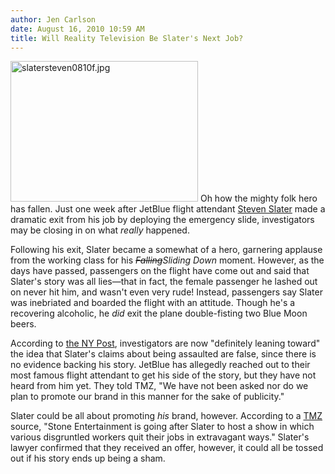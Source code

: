 ```yaml
---
author: Jen Carlson
date: August 16, 2010 10:59 AM
title: Will Reality Television Be Slater's Next Job?
---
```


<p><span class="mt-enclosure mt-enclosure-image" style="display: inline;"> <img alt="slatersteven0810f.jpg" src="https://web.archive.org/web/20110611050342im_/http://gothamist.com/attachments/arts_jen/slatersteven0810f.jpg" width="300" height="225" class="image-right"> </span>Oh how the mighty folk hero has fallen. Just one week after JetBlue flight attendant <a href="https://web.archive.org/web/20110611050342/http://gothamist.com/tags/stevenslater">Steven Slater</a> made a dramatic exit from his job by deploying the emergency slide, investigators may be closing in on what <em>really</em> happened. </p>

<p>Following his exit, Slater became a somewhat of a hero, garnering applause from the working class for his <em><strike>Falling</strike>Sliding Down</em> moment. However, as the days have passed, passengers on the flight have come out and said that Slater&apos;s story was all lies&#x2014;that in fact, the female passenger he lashed out on never hit him, and wasn&apos;t even very rude! Instead, passengers say Slater was inebriated and boarded the flight with an attitude. Though he&apos;s a recovering alcoholic, he <em>did</em> exit the plane double-fisting two Blue Moon beers.</p>

<p>According to <a href="https://web.archive.org/web/20110611050342/http://www.nypost.com/p/news/local/queens/jetblue_clues_nix_slater_tale_oSrOsX3t8HggyXIxZmuvAK?CMP=OTC-rss&amp;FEEDNAME=">the NY Post</a>, investigators are now &quot;definitely leaning toward&quot; the idea that Slater&apos;s claims about being assaulted are false, since there is no evidence backing his story. JetBlue has allegedly reached out to their most famous flight attendant to get his side of the story, but they have not heard from him yet. They told TMZ, &quot;We have not been asked nor do we plan to promote our brand in this manner for the sake of publicity.&quot;</p>

<p>Slater could be all about promoting <em>his</em> brand, however. According to a <a href="https://web.archive.org/web/20110611050342/http://www.tmz.com/2010/08/14/steven-slater-reality-show-jet-blue-quit/">TMZ</a> source, &quot;Stone Entertainment is going after Slater to host a show in which various disgruntled workers quit their jobs in extravagant ways.&quot; Slater&apos;s lawyer confirmed that they received an offer, however, it could all be tossed out if his story ends up being a sham.</p>